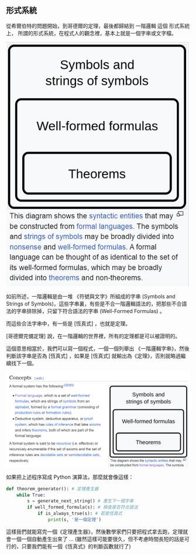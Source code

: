 
## 形式系統

從希爾伯特的問題開始，到哥德爾的定理，最後都歸結到 一階邏輯 這個 形式系統 上， 所謂的形式系統，在程式人的觀念裡，基本上就是一個字串或文字檔。


[形式系統]:https://en.wikipedia.org/wiki/Formal_system

[Formal System]:https://en.wikipedia.org/wiki/Formal_system

![](./img/FormalSystem.png)

如前所述，一階邏輯是由一堆 《符號與文字》所組成的字串 (Symbols and Strings of Symbols)，這些字串裏，有些是不合一階邏輯語法的，把那些不合語法的字串排除掉，只留下符合語法的字串 (Well-Formed Formulas) 。

而這些合法字串中，有一些是 [恆真式] ，也就是定理。

[哥德爾完備定理] 說，在一階邏輯的世界裡，所有的定理都是可以被證明的。

這個意思相當於，我們可以寫一個程式，一個一個列舉出 《一階邏輯字串》，然後判斷該字串是否為 [恆真式] ，如果是 [恆真式] 就輸出為《定理》，否則就略過繼續找下一個。

![](./img/FormalSystem2.png)

如果把上述程序寫成 Python 演算法，那麼就會像這樣：

```py
def theorem_generator(): # 定理產生器
    while True:
        s = generate_next_string() # 產生下一個字串
        if well_formed_formula(s): # 檢查是否符合語法
            if is_always_true(s): # 若是恆真式
                print(s, '是一個定理')
```

這樣我們就能寫完一個《定理產生器》，然後數學家們只要把程式拿去跑，定理就會一個一個自動產生出來了 ... (雖然這樣可能要很久，但不考慮時間長短的話是可行的，只要我們能有一個《恆真式》的判斷函數就行了)
